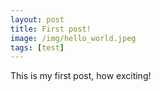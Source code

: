 ```yaml
---
layout: post
title: First post!
image: /img/hello_world.jpeg
tags: [test]
---
```


This is my first post, how exciting!
